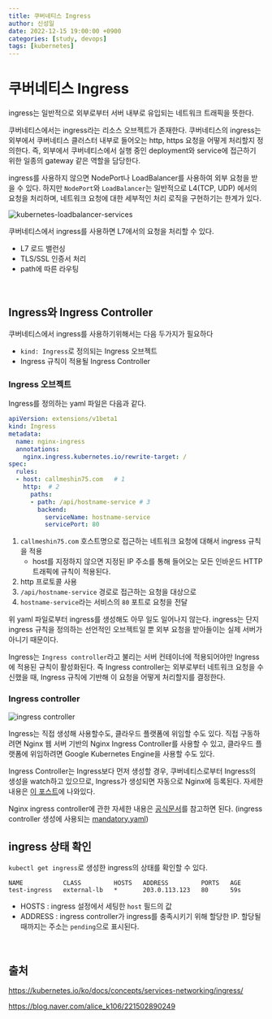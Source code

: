 ```yaml
---
title: 쿠버네티스 Ingress
author: 신성일
date: 2022-12-15 19:00:00 +0900
categories: [study, devops]
tags: [kubernetes]
---
```


# 쿠버네티스 Ingress

 ingress는 일반적으로 외부로부터 서버 내부로 유입되는 네트워크 트래픽을 뜻한다.

쿠버네티스에서는 ingress라는 리소스 오브젝트가 존재한다. 쿠버네티스의 ingress는 외부에서 쿠버네티스 클러스터 내부로 들어오는 http, https 요청을 어떻게 처리할지 정의한다. 즉, 외부에서 쿠버네티스에서 실행 중인 deployment와 service에 접근하기 위한 일종의 gateway 같은 역할을 담당한다.

ingress를 사용하지 않으면 NodePort나 LoadBalancer를 사용하여 외부 요청을 받을 수 있다. 하지만 `NodePort`와 `LoadBalancer`는 일반적으로 L4(TCP, UDP) 에서의 요청을 처리하며, 네트워크 요청에 대한 세부적인 처리 로직을 구현하기는 한계가 있다.

![kubernetes-loadbalancer-services](https://www.code4projects.net/wp-content/uploads/2020/08/kubernetes-ingress.png)

쿠버네티스에서 ingress를 사용하면 L7에서의 요청을 처리할 수 있다.

- L7 로드 밸런싱
- TLS/SSL 인증서 처리
- path에 따른 라우팅

<br/>

## Ingress와 Ingress Controller

쿠버네티스에서 ingress를 사용하기위해서는 다음 두가지가 필요하다

- `kind: Ingress`로 정의되는 Ingress 오브젝트
- Ingress 규칙이 적용될 Ingress Controller

### Ingress 오브젝트

Ingress를 정의하는 yaml 파일은 다음과 같다.

```yaml
apiVersion: extensions/v1beta1
kind: Ingress
metadata:
  name: nginx-ingress
  annotations:
    nginx.ingress.kubernetes.io/rewrite-target: /
spec:
  rules:
  - host: callmeshin75.com   # 1
    http:  # 2
      paths:
      - path: /api/hostname-service # 3
        backend:
          serviceName: hostname-service
          servicePort: 80
```

1. `callmeshin75.com` 호스트명으로 접근하는 네트워크 요청에 대해서 ingress 규칙을 적용
   - host를 지정하지 않으면 지정된 IP 주소를 통해 들어오는 모든 인바운드 HTTP 트래픽에 규칙이 적용된다.
2. http 프로토콜 사용
3. `/api/hostname-service` 경로로 접근하는 요청을 대상으로
4. `hostname-service`라는 서비스의 `80` 포트로 요청을 전달

위 yaml 파일로부터 ingress를 생성해도 아무 일도 일어나지 않는다. ingress는 단지 ingress 규칙을 정의하는 선언적인 오브젝트일 뿐 외부 요청을 받아들이는 실제 서버가 아니기 때문이다. 

Ingress는 `Ingress controller`라고 불리는 서버 컨테이너에 적용되어야만 Ingress에 적용된 규칙이 활성화된다. 즉 Ingress controller는 외부로부터 네트워크 요청을 수신했을 때, Ingress 규칙에 기반해 이 요청을 어떻게 처리할지를 결정한다.

### Ingress controller

![ingress controller](https://www.fairwinds.com/hs-fs/hubfs/Blog%20Feature%20Images/Nginx%20Ingress%20on%20GCP%20-%20Fig%2001.png?width=1794&name=Nginx%20Ingress%20on%20GCP%20-%20Fig%2001.png)

Ingress는 직접 생성해 사용할수도, 클라우드 플랫폼에 위임할 수도 있다. 직접 구동하려면 Nginx 웹 서버 기반의 Nginx Ingress Controller를 사용할 수 있고, 클라우드 플랫폼에 위임하려면 Google Kubernetes Engine을 사용할 수도 있다.

Ingress Controller는 Ingress보다 먼저 생성할 경우, 쿠버네티스로부터 Ingress의 생성을 watch하고 있으므로, Ingress가 생성되면 자동으로 Nginx에 등록된다. 자세한 내용은  [이 포스트](https://www.joyfulbikeshedding.com/blog/2018-03-26-studying-the-kubernetes-ingress-system.html)에 나와있다.

Nginx ingress controller에 관한 자세한 내용은 [공식문서](https://github.com/kubernetes/ingress-nginx/tree/main/charts/ingress-nginx)를 참고하면 된다. (ingress controller 생성에 사용되는 [mandatory.yaml](https://github.com/kubernetes/ingress-nginx/blob/nginx-0.26.1/deploy/static/mandatory.yaml))

## ingress 상태 확인

`kubectl get ingress`로 생성한 ingress의 상태를 확인할 수 있다.

```
NAME           CLASS         HOSTS   ADDRESS         PORTS   AGE
test-ingress   external-lb   *       203.0.113.123   80      59s
```

- HOSTS : ingress 설정에서 세팅한 `host` 필드의 값
- ADDRESS : ingress controller가 ingress를 충족시키기 위해 할당한 IP. 할당될 때까지는 주소는 `pending`으로 표시된다.

<br/>

## 출처

https://kubernetes.io/ko/docs/concepts/services-networking/ingress/

https://blog.naver.com/alice_k106/221502890249
